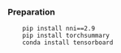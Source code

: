 ### Preparation
```
    pip install nni==2.9
    pip install torchsummary
    conda install tensorboard
```